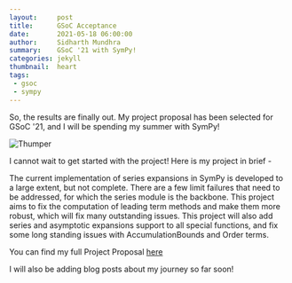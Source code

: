 ```yaml
---
layout:     post
title:      GSoC Acceptance
date:       2021-05-18 06:00:00
author:     Sidharth Mundhra
summary:    GSoC '21 with SymPy!
categories: jekyll
thumbnail:  heart
tags:
 - gsoc
 - sympy
---
```


So, the results are finally out. My project proposal has been selected for GSoC '21,
and I will be spending my summer with SymPy!

![Thumper](https://i.imgur.com/jYY26JT.png)

I cannot wait to get started with the project! Here is my project in brief -

The current implementation of series expansions in SymPy is developed to a large extent, but not complete. There are a few limit failures that need to be addressed, for which the series module is the backbone. This project aims to fix the computation of leading term methods and make them more robust, which will fix many outstanding issues. This project will also add series and asymptotic expansions support to all special functions, and fix some long standing issues with AccumulationBounds and Order terms.

You can find my full Project Proposal [here](https://drive.google.com/file/d/1Ce7PGHu-9YRRf06aHHqcaPPJQU_N5Sp4/view?usp=sharing)

I will also be adding blog posts about my journey so far soon!

[1]: http://www.github.com/sympy
